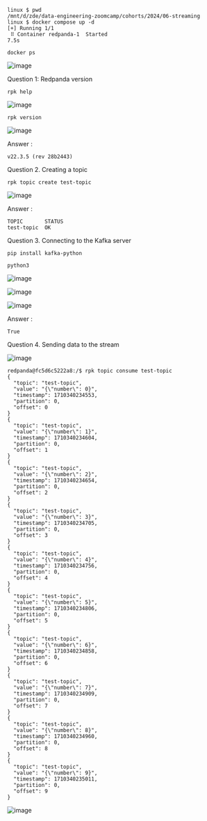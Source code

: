 ```
linux $ pwd
/mnt/d/zde/data-engineering-zoomcamp/cohorts/2024/06-streaming
linux $ docker compose up -d
[+] Running 1/1
 ⠿ Container redpanda-1  Started                                                                                   7.5s
```
```
docker ps
```
![image](https://github.com/garjita63/de-zoomcamp-2024/assets/77673886/f821864c-101f-4957-9e6c-0d2ac02e4e89)

Question 1: Redpanda version

```
rpk help
```
![image](https://github.com/garjita63/de-zoomcamp-2024/assets/77673886/e6dcfa78-e033-4ec5-a69f-8b3d0e418c48)

```
rpk version
```
![image](https://github.com/garjita63/de-zoomcamp-2024/assets/77673886/8c1ca47f-8306-4e69-8bbe-2573682f8b4e)

Answer : 
```
v22.3.5 (rev 28b2443)
```

Question 2. Creating a topic
```
rpk topic create test-topic
```
![image](https://github.com/garjita63/de-zoomcamp-2024/assets/77673886/59cd7e81-1d30-4d54-81ca-e21afe5a1d61)

Answer : 
```
TOPIC       STATUS
test-topic  OK
```

Question 3. Connecting to the Kafka server

```
pip install kafka-python
```
```
python3
```
![image](https://github.com/garjita63/de-zoomcamp-2024/assets/77673886/69c3c3b8-fbf4-4c1a-b294-27334ad3e43f)

![image](https://github.com/garjita63/de-zoomcamp-2024/assets/77673886/dab7d288-cfa1-4164-b630-fad730b40f31)

![image](https://github.com/garjita63/de-zoomcamp-2024/assets/77673886/a017a135-258d-4512-a0f9-23bd7e49af0a)

Answer : 
```
True
```

Question 4. Sending data to the stream

![image](https://github.com/garjita63/de-zoomcamp-2024/assets/77673886/c0a833cc-48fa-4ba7-9873-7d4d9934dc47)

```
redpanda@fc5d6c5222a8:/$ rpk topic consume test-topic
{
  "topic": "test-topic",
  "value": "{\"number\": 0}",
  "timestamp": 1710340234553,
  "partition": 0,
  "offset": 0
}
{
  "topic": "test-topic",
  "value": "{\"number\": 1}",
  "timestamp": 1710340234604,
  "partition": 0,
  "offset": 1
}
{
  "topic": "test-topic",
  "value": "{\"number\": 2}",
  "timestamp": 1710340234654,
  "partition": 0,
  "offset": 2
}
{
  "topic": "test-topic",
  "value": "{\"number\": 3}",
  "timestamp": 1710340234705,
  "partition": 0,
  "offset": 3
}
{
  "topic": "test-topic",
  "value": "{\"number\": 4}",
  "timestamp": 1710340234756,
  "partition": 0,
  "offset": 4
}
{
  "topic": "test-topic",
  "value": "{\"number\": 5}",
  "timestamp": 1710340234806,
  "partition": 0,
  "offset": 5
}
{
  "topic": "test-topic",
  "value": "{\"number\": 6}",
  "timestamp": 1710340234858,
  "partition": 0,
  "offset": 6
}
{
  "topic": "test-topic",
  "value": "{\"number\": 7}",
  "timestamp": 1710340234909,
  "partition": 0,
  "offset": 7
}
{
  "topic": "test-topic",
  "value": "{\"number\": 8}",
  "timestamp": 1710340234960,
  "partition": 0,
  "offset": 8
}
{
  "topic": "test-topic",
  "value": "{\"number\": 9}",
  "timestamp": 1710340235011,
  "partition": 0,
  "offset": 9
}
```

![image](https://github.com/garjita63/de-zoomcamp-2024/assets/77673886/fb43abcb-a725-4df5-a365-359e05d27190)



